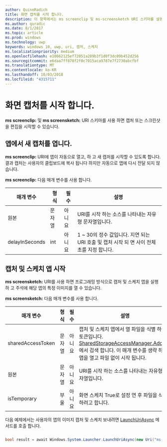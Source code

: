 ```yaml
---
author: QuinnRadich
title: 화면 캡처를 시작 합니다.
description: 이 항목에서는 ms screenclip 및 ms-screensketch URI 스키마를 설명합니다. 앱 캡처 및 스케치 앱을 시작 하거나 새 캡처를 열고 이러한 URI 체계를 사용할 수 있습니다.
ms.author: quradic
ms.date: 8/1/2017
ms.topic: article
ms.prod: windows
ms.technology: uwp
keywords: windows 10, uwp, uri, 캡처, 스케치
ms.localizationpriority: medium
ms.openlocfilehash: e18662125ef72051a289b3f1d0f3dc09b452d256
ms.sourcegitcommit: e6daa7ff878f2f0c7015aca9787e7f2730abcfbf
ms.translationtype: MT
ms.contentlocale: ko-KR
ms.lasthandoff: 10/03/2018
ms.locfileid: "4315711"
---
```

# <a name="launch-screen-snipping"></a>화면 캡처를 시작 합니다.

**ms screenclip:** 및 **ms screensketch:** URI 스키마를 사용 하면 캡처 또는 스크린샷을 편집을 시작할 수 있습니다.

## <a name="open-a-new-snip-from-your-app"></a>앱에서 새 캡처를 엽니다.

**ms screenclip:** URI에 앱이 자동으로 열고, 하 고 새 캡처를 시작할 수 있도록 합니다. 결과 캡처는 사용자의 클립보드에 복사 됩니다 하지만 자동으로 앱에 다시 전달 되지 않습니다.

**ms screenclip:** 다음 매개 변수를 사용 합니다.

| 매개 변수 | 형식 | 필수 | 설명 |
| --- | --- | --- | --- |
| 원본 | 문자열 | 아니요 | URI를 시작 하는 소스를 나타내는 자유형 문자열입니다. |
| delayInSeconds | int | 아니요 | 1 ~ 30의 정수 값입니다. 지연 되는 URI 호출 및 캡처 시작 되 면 사이 전체 초를 지정 합니다. |

## <a name="launching-the-snip--sketch-app"></a>캡처 및 스케치 앱 시작

**ms screensketch:** URI를 사용 하면 프로그래밍 방식으로 캡처 및 스케치 앱을 실행 하 고 주석에 해당 앱의 특정 이미지를 열 수 있습니다.

**ms screensketch:** 다음 매개 변수를 사용 합니다.

| 매개 변수 | 형식 | 필수 | 설명 |
| --- | --- | --- | --- |
| sharedAccessToken | 문자열 | 아니요 | 캡처 및 스케치 앱에서 열 파일을 식별 하는 토큰입니다. [SharedStorageAccessManager.AddFile](https://docs.microsoft.com/uwp/api/windows.applicationmodel.datatransfer.sharedstorageaccessmanager.addfile)에서 검색 합니다. 이 매개 변수를 생략 하면 앱을 열고 파일 없이 시작 됩니다. |
| 원본 | 문자열 | 아니요 | URI를 시작 하는 소스를 나타내는 자유형 문자열입니다. |
| isTemporary | 부울 | 아니요 | 화면 스케치 True로 설정 연 후 파일을 삭제 하려고 합니다. |

다음 예제에서는 사용자의 앱의 이미지 캡처 및 스케치 보내려면 [LaunchUriAsync](https://docs.microsoft.com/uwp/api/Windows.System.Launcher#Windows_System_Launcher_LaunchUriAsync_Windows_Foundation_Uri_) 메서드를 호출 합니다.

```csharp

bool result = await Windows.System.Launcher.LaunchUriAsync(new Uri("ms-screensketch:edit?source=MyApp&isTemporary=false&sharedAccessToken=2C37ADDA-B054-40B5-8B38-11CED1E1A2D"));

```
